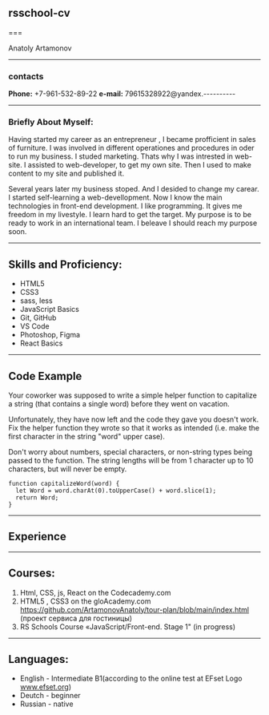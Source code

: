 ## rsschool-cv

===

Anatoly Artamonov

---

### contacts

**Phone:** +7-961-532-89-22
**e-mail:** 79615328922@yandex.----------

---

### **Briefly About Myself:**

Having started my career as an entrepreneur , I became profficient in sales of furniture. I was involved in different operationes and procedures in oder to run my business. I studed marketing. Thats why I was intrested in web-site. I assisted to web-developer, to get my own site.
Then I used to make content to my site and published it.

Several years later my business stoped. And I desided to change my carear. I started self-learning a web-devellopment.
Now I know the main technologies in front-end development.
I like programming. It gives me freedom in my livestyle. I learn hard to get the target. My purpose is to be ready to work in an international team. I beleave I should reach my purpose soon.

---

## **Skills and Proficiency:**

- HTML5
- CSS3
- sass, less
- JavaScript Basics
- Git, GitHub
- VS Code
- Photoshop, Figma
- React Basics

---

## **Code Example**

Your coworker was supposed to write a simple helper function to capitalize a string (that contains a single word) before they went on vacation.

Unfortunately, they have now left and the code they gave you doesn't work. Fix the helper function they wrote so that it works as intended (i.e. make the first character in the string "word" upper case).

Don't worry about numbers, special characters, or non-string types being passed to the function. The string lengths will be from 1 character up to 10 characters, but will never be empty.

```
function capitalizeWord(word) {
  let Word = word.charAt(0).toUpperCase() + word.slice(1);
  return Word;
}
```

---

## **Experience**

---

## **Courses:**

1. Html, CSS, js, React on the Codecademy.com
2. HTML5 , CSS3 on the gloAcademy.com https://github.com/ArtamonovAnatoly/tour-plan/blob/main/index.html (проект сервиса для гостиницы)
3. RS Schools Course «JavaScript/Front-end. Stage 1" (in progress)

---

## **Languages:**

- English - Intermediate B1(according to the online test at EFset Logo www.efset.org)
- Deutch - beginner
- Russian - native
